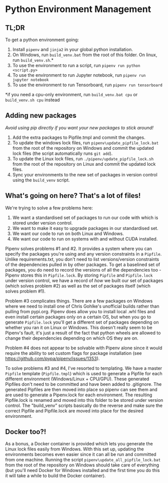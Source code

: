 # Python Environment Management
## TL;DR
To get a python environment going:

1. Install `pipenv` and `jinja2` in your global python installation.
2. On Windows, run `build_venv.bat` from the root of this folder. On linux, run `build_venv.sh`.*
3. To use the environment to run a script, run `pipenv run python <script.py>`
4. To use the environment to run Jupyter notebook, run `pipenv run jupyter notebook`
5. To use the environment to run Tensorboard, run `pipenv run tensorboard`
 
*if you need a cpu-only environment, run `build_venv.bat cpu` or `build_venv.sh cpu` instead

## Adding new packages

*Avoid using pip directly if you want your new packages to stick around!*

1. Add the extra packages to Pipfile.tmpl and commit the changes.
2. To update the windows lock files, run `pipenv\update_pipfile_lock.bat` from the root of the repository on Windows
and commit the updated lock files (the script automatically runs `git add`).
3. To update the Linux lock files, run `./pipenv/update_pipfile_lock.sh` from the root of the repository on Linux
and commit the updated lock files.
4. Sync your environments to the new set of packages in version control using the `build_venv` script.

## What's going on here? That's a lot of files!
We're trying to solve a few problems here:
 1. We want a standardised set of packages to run our code with which is stored under version control.
 1. We want to make it easy to upgrade packages in our standardised set.
 1. We want our code to run on both Linux and Windows.
 1. We want our code to run on systems with and without CUDA installed.
 
Pipenv solves problems #1 and #2. It provides a system where you can specify the packages you're using and any version
constraints in a `Pipfile`. Unlike requirements.txt, you don't need to list versions/version constraints of the dependencies pulled in
by other packages. To get a baselined set of packages, you do need to record the versions of all the dependencies too -
Pipenv stores this in `Pipfile.lock`. By storing `Pipfile` and `Pipfile.lock` under version control, we have a record of
_how_ we built our set of packages (which solves problem #2) as well as the set of packages itself (which solves problem #1).

Problem #3 complicates things. There are a few packages on Windows where we need to install one of Chris Gohlke's
unofficial builds rather than pulling from pypi.org.
Pipenv does allow you to install local .whl files and even install certain packages only on a certain OS, but when you go
to generate `Pipfile.lock` you'll get a different set of packages depending on whether you ran it on Linux or Windows.
This doesn't really seem to be Pipenv's fault, it's just a result of the fact that python wheels are allowed to change
their dependencies depending on which OS they are on.

Problem #4 does not appear to be solvable with Pipenv alone since it would require the ability to set custom flags for
package installation (see https://github.com/pypa/pipenv/issues/1353).

To solve problems #3 and #4, I've resorted to templating. We have a master `Pipfile` template (`Pipfile.tmpl`) which
is used to generate a Pipfile for each different environment (Windows/Linux + CPU/GPU). These generated Pipfiles don't
need to be committed and have been added to .gitignore. The generated Pipfiles are then moved into place so pipenv can
see them and are used to generate a Pipenv.lock for each environment. The resulting Pipfile.lock is renamed and moved
into this folder to be stored under version control. The "build_venv" scripts basically do the reverse and make sure the
correct Pipfile and Pipfile.lock are moved into place for the desired environment.

## Docker too?!
As a bonus, a Docker container is provided which lets you generate the Linux lock files easily from Windows.
With this set up, updating the environments becomes even easier since it can all be run and committed from one machine.
Running the script `pipenv\update_all_pipfile_lock.bat` from the root of the repository on Windows should take care
of everything (but you'll need Docker for Windows installed and the first time you do this it will take a while to 
build the Docker container).